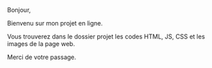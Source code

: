Bonjour,

Bienvenu sur mon projet en ligne.

Vous trouverez dans le dossier projet les codes HTML, JS, CSS et les images de la page web.

Merci de votre passage.
